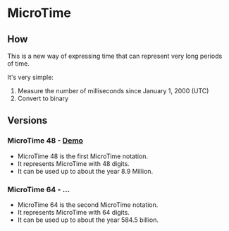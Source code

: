 # MicroTime

## How
This is a new way of expressing time that can represent very long periods of time.

It's very simple:
1. Measure the number of milliseconds since January 1, 2000 (UTC)
2. Convert to binary

## Versions

### MicroTime 48 - [Demo](https://kamu.jp/microtime/48/)
- MicroTime 48 is the first MicroTime notation.
- It represents MicroTime with 48 digits.
- It can be used up to about the year 8.9 Million.

### MicroTime 64 - ...
- MicroTime 64 is the second MicroTime notation.
- It represents MicroTime with 64 digits.
- It can be used up to about the year 584.5 billion.
